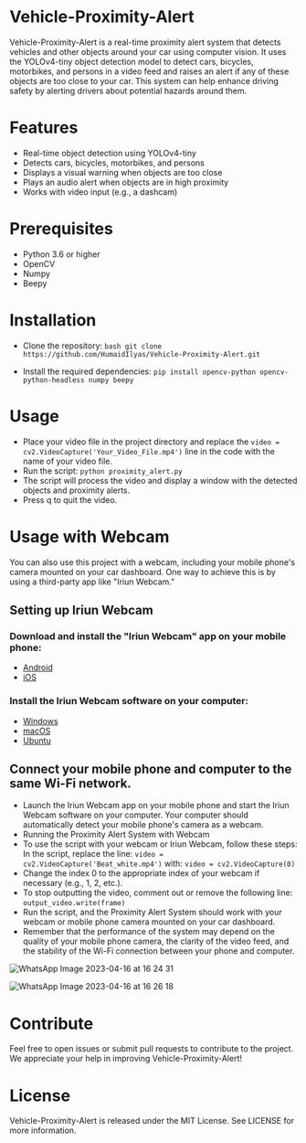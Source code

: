 # Vehicle-Proximity-Alert

Vehicle-Proximity-Alert is a real-time proximity alert system that detects vehicles and other objects around your car using computer vision. It uses the YOLOv4-tiny object detection model to detect cars, bicycles, motorbikes, and persons in a video feed and raises an alert if any of these objects are too close to your car. This system can help enhance driving safety by alerting drivers about potential hazards around them.

# Features

- Real-time object detection using YOLOv4-tiny
- Detects cars, bicycles, motorbikes, and persons
- Displays a visual warning when objects are too close
- Plays an audio alert when objects are in high proximity
- Works with video input (e.g., a dashcam)

# Prerequisites

- Python 3.6 or higher
- OpenCV
- Numpy
- Beepy

# Installation

- Clone the repository: `bash git clone https://github.com/HumaidIlyas/Vehicle-Proximity-Alert.git`

- Install the required dependencies: `pip install opencv-python opencv-python-headless numpy beepy`

# Usage

- Place your video file in the project directory and replace the `video = cv2.VideoCapture('Your_Video_File.mp4')` line in the code with the name of your     video file.
- Run the script: `python proximity_alert.py`
- The script will process the video and display a window with the detected objects and proximity alerts.
- Press q to quit the video.

# Usage with Webcam
  You can also use this project with a webcam, including your mobile phone's camera mounted on your car dashboard. One way to achieve this is by using a     third-party app like "Iriun Webcam."
  
## Setting up Iriun Webcam

### Download and install the "Iriun Webcam" app on your mobile phone:
- [Android](https://play.google.com/store/apps/details?id=com.iriun.webcam)
- [iOS](https://apps.apple.com/us/app/iriun-webcam/id1468908191)

### Install the Iriun Webcam software on your computer:
- [Windows](https://iriun.com/iriunwebcam.exe)
- [macOS](https://iriun.com/iriunwebcam.dmg)
- [Ubuntu](https://iriun.com/iriunwebcam.deb)

## Connect your mobile phone and computer to the same Wi-Fi network.
- Launch the Iriun Webcam app on your mobile phone and start the Iriun Webcam software on your computer. Your computer should automatically detect your       mobile phone's camera as a webcam.
- Running the Proximity Alert System with Webcam
- To use the script with your webcam or Iriun Webcam, follow these steps:
  In the script, replace the line: `video = cv2.VideoCapture('Beat_white.mp4')`
  with:
  `video = cv2.VideoCapture(0)`
- Change the index 0 to the appropriate index of your webcam if necessary (e.g., 1, 2, etc.).
- To stop outputting the video, comment out or remove the following line: `output_video.write(frame)`
- Run the script, and the Proximity Alert System should work with your webcam or mobile phone camera mounted on your car dashboard.
- Remember that the performance of the system may depend on the quality of your mobile phone camera, the clarity of the video feed, and the stability of     the Wi-Fi connection between your phone and computer.

![WhatsApp Image 2023-04-16 at 16 24 31](https://user-images.githubusercontent.com/40148304/232302652-93e8e6a6-3dff-48c2-aa68-b3b545c2549a.jpeg)

![WhatsApp Image 2023-04-16 at 16 26 18](https://user-images.githubusercontent.com/40148304/232302675-a998c8c2-4474-45dd-9871-6cf2988eb530.jpeg)


# Contribute

Feel free to open issues or submit pull requests to contribute to the project. We appreciate your help in improving Vehicle-Proximity-Alert!

# License

Vehicle-Proximity-Alert is released under the MIT License. See LICENSE for more information.
